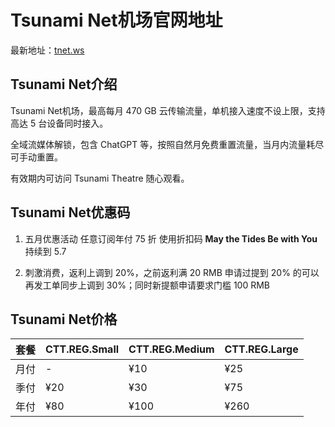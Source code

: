 # Tsunami Net机场官网地址

最新地址：[tnet.ws](https://tnet.ws/zh/#/auth/signup;referral=Fbf9jfWT)

## Tsunami Net介绍

Tsunami Net机场，最高每月 470 GB 云传输流量，单机接入速度不设上限，支持高达 5 台设备同时接入。

全域流媒体解锁，包含 ChatGPT 等，按照自然月免费重置流量，当月内流量耗尽可手动重置。

有效期内可访问 Tsunami Theatre 随心观看。

## Tsunami Net优惠码

1. 五月优惠活动 任意订阅年付 75 折 使用折扣码 **May the Tides Be with You** 持续到 5.7

2. 刺激消费，返利上调到 20%，之前返利满 20 RMB 申请过提到 20% 的可以再发工单同步上调到 30%；同时新提额申请要求门槛 100 RMB

## Tsunami Net价格

|套餐|CTT.REG.Small|CTT.REG.Medium|CTT.REG.Large|
|----|----|----|----|
|月付|-|¥10|¥25|
|季付|¥20|¥30|¥75|
|年付|¥80|¥100|¥260|
